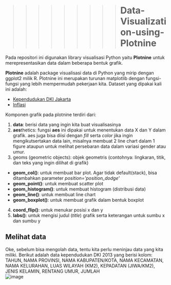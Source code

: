 >>>>>>>>> # Data-Visualization-using-Plotnine
Pada repositori ini digunakan library visualisasi Python yaitu **Plotnine** untuk merepresentasikan data dalam beberapa bentuk grafik.

  **Plotnine** adalah package visualisasi data di Python yang mirip dengan ggplot2 milik R. Plotnine ini merupakan turunan matplotlib dengan fungsi-fungsi yang lebih mempermudah pekerjaan kita. Dataset yang dipakai kali ini adalah:
  * [Kependudukan DKI Jakarta](https://storage.googleapis.com/dqlab-dataset/datakependudukandki-dqlab.csv)
  * [Inflasi](https://storage.googleapis.com/dqlab-dataset/inflasi.csv)
 
 Komponen grafik pada plotnine terdiri dari:
 1. **data**: berisi data yang ingin kita buat visualisasinya
 2. **aes**thetics: fungsi **aes** ini dipakai untuk menentukan data X dan Y dalam grafik. aes juga bisa diisi dengan *fill* serta *color* jika ingin mengikutsertakan data lain, misalnya membuat 2 line chart dalam 1 figure ataupun untuk melihat persebaran data dalam variasi gender atau umur.
 3. geoms (geometric objects): objek geometris (contohnya: lingkaran, titik, dan teks yang ingin dilihat di grafik)
   - **geom_col()**: untuk membuat bar plot. Agar tidak default(stack), bisa ditambahkan parameter *position='position_dodge'*
   - **geom_point()**: untuk membuat scatter plot
   - **geom_histogram()**: untuk membuat histogram (distribusi data)
   - **geom_line()**: untuk membuat line chart
   - **geom_boxplot()**: untuk membuat grafik dalam bentuk boxplot
4. **coord_flip()**: untuk menukar posisi x dan y
5. **labs()**: untuk mengisi judul (*title*) grafik serta keterangan untuk sumbu x dan sumbu y

## Melihat data
Oke, sebelum bisa mengolah data, tentu kita perlu meninjau data yang kita miliki. Berikut adalah data kependudukan DKI 2013 yang berisi kolom: TAHUN, NAMA PROVINSI, NAMA KABUPATEN/KOTA, NAMA KECAMATAN, NAMA KELURAHAN, LUAS WILAYAH (KM2), KEPADATAN (JIWA/KM2), JENIS KELAMIN, RENTANG UMUR, JUMLAH  
![image](https://user-images.githubusercontent.com/49611937/115325104-3ed17900-a1b5-11eb-94cd-eca0378a5a6d.png)



